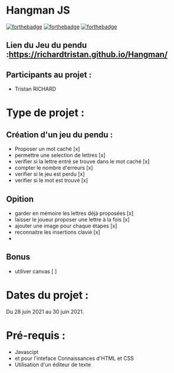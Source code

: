 # Hangman JS

[![forthebadge](https://forthebadge.com/images/badges/uses-html.svg)](https://forthebadge.com)
[![forthebadge](https://forthebadge.com/images/badges/uses-css.svg)](https://forthebadge.com)
[![forthebadge](https://forthebadge.com/images/badges/uses-js.svg)](https://forthebadge.com)

## Lien du Jeu du pendu :https://richardtristan.github.io/Hangman/
 
## Participants au projet : 
 
* Tristan RICHARD
 
# Type de projet : 
 
## Création d'un jeu du pendu : 
 
* Proposer un mot caché [x]
* permettre une selection de lettres [x]
* verifier si la lettre entré se trouve dans le mot caché [x]
* compter le nombre d'erreurs [x]
* verifier si le jeu est perdu [x]
* verifier si le mot est trouvé [x]

## Opition

* garder en mémoire les lettres déjà proposées [x]
* laisser le joueur proposer une lettre à la fois [x]
* ajouter une image pour chaque étapes [x]
* reconnaitre les insertions clavié [x]
* 
## Bonus

* utiliver canvas [ ]
 
# Dates du projet : 
 
Du 28 juin 2021 au 30 juin 2021.
 
# Pré-requis :

* Javascipt
* et pour l'inteface Connaissances d'HTML et CSS 
* Utilisation d'un éditeur de texte
 
